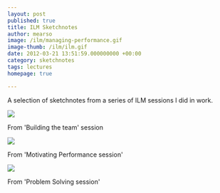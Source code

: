 ```yaml
---
layout: post
published: true
title: ILM Sketchnotes
author: mearso
image: /ilm/managing-performance.gif
image-thumb: /ilm/ilm.gif
date: 2012-03-21 13:51:59.000000000 +00:00
category: sketchnotes
tags: lectures
homepage: true

---
```


A selection of sketchnotes from a series of ILM sessions I did in work.

<a href="{{ site.baseurl }}/images/ilm/building-the-team.gif"><img src="{{ site.baseurl }}/images/ilm/building-the-team.gif"></a>

From 'Building the team' session

<a href="{{ site.baseurl }}/images/ilm/motivating-performance.gif"><img src="{{ site.baseurl }}/images/ilm/motivating-performance.gif"></a>

From 'Motivating Performance session'

<a href="{{ site.baseurl }}/images/ilm/problem-solving.gif"><img src="{{ site.baseurl }}/images/ilm/problem-solving.gif"></a>

From 'Problem Solving session'
